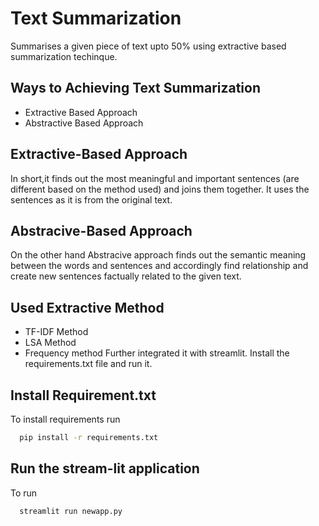 
# Text Summarization

Summarises a given piece of text upto 50% using extractive based summarization techinque.



## Ways to Achieving Text Summarization

- Extractive Based Approach
- Abstractive Based Approach



## Extractive-Based Approach

In short,it finds out the most meaningful and important sentences (are different based on the method used) and joins them together. It uses the sentences as it is from the original text.

## Abstracive-Based Approach

On the other hand Abstracive approach finds out the semantic meaning between the words and sentences and accordingly find relationship and create new sentences factually related to the given text.

## Used Extractive Method 
- TF-IDF Method
- LSA Method
- Frequency method
Further integrated it with streamlit. Install the requirements.txt file and run it.



## Install Requirement.txt

To install requirements run

```bash
  pip install -r requirements.txt
```

## Run the stream-lit application

To run

```bash
  streamlit run newapp.py
```


